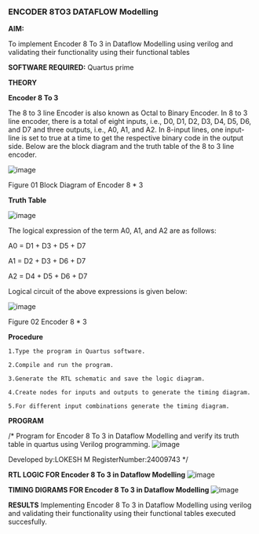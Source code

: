 ### ENCODER 8TO3 DATAFLOW Modelling

**AIM:**

To implement  Encoder 8 To 3 in Dataflow Modelling using verilog and validating their functionality using their functional tables

**SOFTWARE REQUIRED:** Quartus prime

**THEORY**

**Encoder 8 To 3**

The 8 to 3 line Encoder is also known as Octal to Binary Encoder. In 8 to 3 line encoder, there is a total of eight inputs, i.e., D0, D1, D2, D3, D4, D5, D6, and D7 and three outputs, i.e., A0, A1, and A2. In 8-input lines, one input-line is set to true at a time to get the respective binary code in the output side. Below are the block diagram and the truth table of the 8 to 3 line encoder.

![image](https://github.com/naavaneetha/ENCODER8TO3DATAFLOW/assets/154305477/0bc242c1-eb9e-4c47-afe5-30428470efc3)

Figure 01  Block Diagram of Encoder 8 * 3

**Truth Table**

![image](https://github.com/naavaneetha/ENCODER8TO3DATAFLOW/assets/154305477/35496b14-ae6e-4cd1-9abd-d6736b576575)

The logical expression of the term A0, A1, and A2 are as follows:

A0 = D1 + D3 + D5 + D7

A1 = D2 + D3 + D6 + D7

A2 = D4 + D5 + D6 + D7

Logical circuit of the above expressions is given below:

![image](https://github.com/naavaneetha/ENCODER8TO3DATAFLOW/assets/154305477/95acaee6-c873-4c75-89eb-ef09fb158053)

Figure 02  Encoder 8 * 3

**Procedure**
```
1.Type the program in Quartus software.

2.Compile and run the program.

3.Generate the RTL schematic and save the logic diagram.

4.Create nodes for inputs and outputs to generate the timing diagram.

5.For different input combinations generate the timing diagram.
```
**PROGRAM**

/* Program for Encoder 8 To 3 in Dataflow Modelling and verify its truth table in quartus using Verilog programming.
![image](https://github.com/Priyanghaofficial/ENCODER8TO3DATAFLOW/assets/147121154/15e303a7-1c47-4b5d-bbc0-b2f032edff9e)


Developed by:LOKESH M
RegisterNumber:24009743
*/

**RTL LOGIC FOR Encoder 8 To 3 in Dataflow Modelling**
![image](https://github.com/Priyanghaofficial/ENCODER8TO3DATAFLOW/assets/147121154/6bdb2422-4344-405c-9fab-96f3673d6d55)


**TIMING DIGRAMS FOR Encoder 8 To 3 in Dataflow Modelling**
![image](https://github.com/Priyanghaofficial/ENCODER8TO3DATAFLOW/assets/147121154/848a3861-f0e5-4f3c-ac42-60c74be75acf)


**RESULTS**
Implementing Encoder 8 To 3 in Dataflow Modelling using verilog and validating their functionality using their functional tables executed succesfully.
